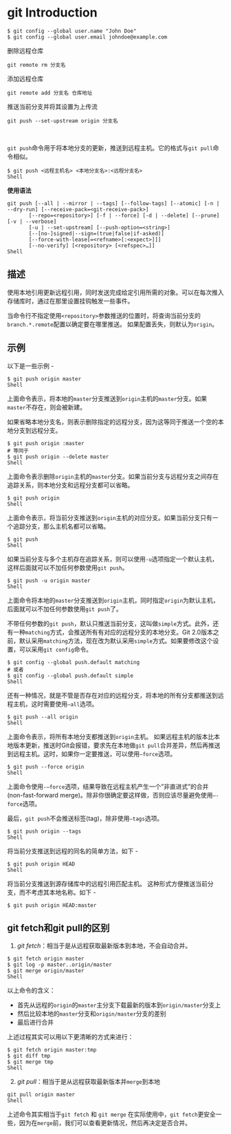 # git Introduction

```console
$ git config --global user.name "John Doe"
$ git config --global user.email johndoe@example.com
```

删除远程仓库

```
git remote rm 分支名
```

添加远程仓库

```
git remote add 分支名 仓库地址
```

推送当前分支并将其设置为上传流

```
git push --set-upstream origin 分支名
```

​				 				 				 				 			

`git push`命令用于将本地分支的更新，推送到远程主机。它的格式与`git pull`命令相似。

```shell
$ git push <远程主机名> <本地分支名>:<远程分支名>
Shell
```

**使用语法**

```shell
git push [--all | --mirror | --tags] [--follow-tags] [--atomic] [-n | --dry-run] [--receive-pack=<git-receive-pack>]
       [--repo=<repository>] [-f | --force] [-d | --delete] [--prune] [-v | --verbose]
       [-u | --set-upstream] [--push-option=<string>]
       [--[no-]signed|--sign=(true|false|if-asked)]
       [--force-with-lease[=<refname>[:<expect>]]]
       [--no-verify] [<repository> [<refspec>…]]
Shell
```

## 描述

使用本地引用更新远程引用，同时发送完成给定引用所需的对象。可以在每次推入存储库时，通过在那里设置挂钩触发一些事件。

当命令行不指定使用`<repository>`参数推送的位置时，将查询当前分支的`branch.*.remote`配置以确定要在哪里推送。 如果配置丢失，则默认为`origin`。

## 示例

以下是一些示例 -

```shell
$ git push origin master
Shell
```

上面命令表示，将本地的`master`分支推送到`origin`主机的`master`分支。如果`master`不存在，则会被新建。

如果省略本地分支名，则表示删除指定的远程分支，因为这等同于推送一个空的本地分支到远程分支。

```shell
$ git push origin :master
# 等同于
$ git push origin --delete master
Shell
```

上面命令表示删除`origin`主机的`master`分支。如果当前分支与远程分支之间存在追踪关系，则本地分支和远程分支都可以省略。

```shell
$ git push origin
Shell
```

上面命令表示，将当前分支推送到`origin`主机的对应分支。如果当前分支只有一个追踪分支，那么主机名都可以省略。

```shell
$ git push
Shell
```

如果当前分支与多个主机存在追踪关系，则可以使用`-u`选项指定一个默认主机，这样后面就可以不加任何参数使用`git push`。

```shell
$ git push -u origin master
Shell
```

上面命令将本地的`master`分支推送到`origin`主机，同时指定`origin`为默认主机，后面就可以不加任何参数使用`git push`了。

不带任何参数的`git push`，默认只推送当前分支，这叫做`simple`方式。此外，还有一种`matching`方式，会推送所有有对应的远程分支的本地分支。Git 2.0版本之前，默认采用`matching`方法，现在改为默认采用`simple`方式。如果要修改这个设置，可以采用`git config`命令。

```shell
$ git config --global push.default matching
# 或者
$ git config --global push.default simple
Shell
```

还有一种情况，就是不管是否存在对应的远程分支，将本地的所有分支都推送到远程主机，这时需要使用`–all`选项。

```shell
$ git push --all origin
Shell
```

上面命令表示，将所有本地分支都推送到`origin`主机。
如果远程主机的版本比本地版本更新，推送时Git会报错，要求先在本地做`git pull`合并差异，然后再推送到远程主机。这时，如果你一定要推送，可以使用`–force`选项。

```shell
$ git push --force origin
Shell
```

上面命令使用`-–force`选项，结果导致在远程主机产生一个”非直进式”的合并(non-fast-forward merge)。除非你很确定要这样做，否则应该尽量避免使用`–-force`选项。

最后，`git push`不会推送标签(tag)，除非使用`–tags`选项。

```shell
$ git push origin --tags
Shell
```

将当前分支推送到远程的同名的简单方法，如下 - 

```shell
$ git push origin HEAD
Shell
```

将当前分支推送到源存储库中的远程引用匹配主机。 这种形式方便推送当前分支，而不考虑其本地名称。如下 - 

```shell
$ git push origin HEAD:master
```

## git fetch和git pull的区别

1. *git fetch*：相当于是从远程获取最新版本到本地，不会自动合并。

```shell
$ git fetch origin master
$ git log -p master..origin/master
$ git merge origin/master
Shell
```

以上命令的含义：

- 首先从远程的`origin`的`master`主分支下载最新的版本到`origin/master`分支上
- 然后比较本地的`master`分支和`origin/master`分支的差别
- 最后进行合并

上述过程其实可以用以下更清晰的方式来进行：

```shell
$ git fetch origin master:tmp
$ git diff tmp 
$ git merge tmp
Shell
```

2. *git pull*：相当于是从远程获取最新版本并`merge`到本地 

```shell
git pull origin master
Shell
```

上述命令其实相当于`git fetch` 和 `git merge`
在实际使用中，`git fetch`更安全一些，因为在`merge`前，我们可以查看更新情况，然后再决定是否合并。

